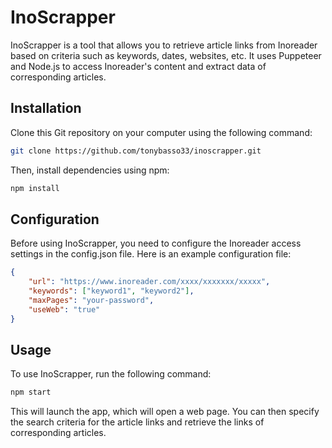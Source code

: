 # InoScrapper
InoScrapper is a tool that allows you to retrieve article links from Inoreader based on criteria such as keywords, dates, websites, etc. It uses Puppeteer and Node.js to access Inoreader's content and extract data of corresponding articles.

## Installation
Clone this Git repository on your computer using the following command:
```bash
git clone https://github.com/tonybasso33/inoscrapper.git
```

Then, install dependencies using npm:
```bash
npm install
```
## Configuration
Before using InoScrapper, you need to configure the Inoreader access settings in the config.json file. Here is an example configuration file:
```json
{
    "url": "https://www.inoreader.com/xxxx/xxxxxxx/xxxxx",
    "keywords": ["keyword1", "keyword2"],
    "maxPages": "your-password",
    "useWeb": "true"
}
```

## Usage
To use InoScrapper, run the following command:
```bash
npm start
```
This will launch the app, which will open a web page. 
You can then specify the search criteria for the article links and retrieve the links of corresponding articles.
